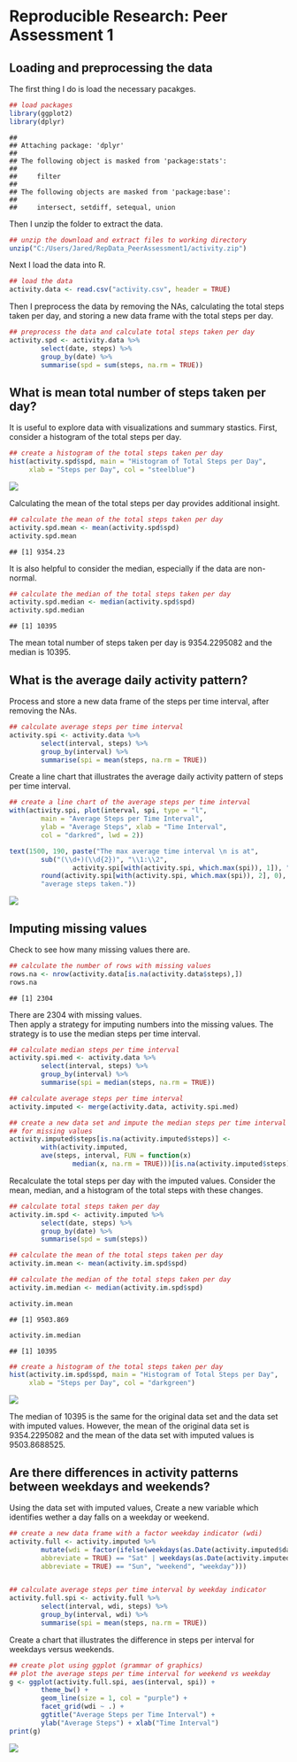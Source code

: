 # Reproducible Research: Peer Assessment 1


## Loading and preprocessing the data
The first thing I do is load the necessary pacakges. 


```r
## load packages
library(ggplot2)
library(dplyr)
```

```
## 
## Attaching package: 'dplyr'
## 
## The following object is masked from 'package:stats':
## 
##     filter
## 
## The following objects are masked from 'package:base':
## 
##     intersect, setdiff, setequal, union
```
Then I unzip the folder to extract the data. 


```r
## unzip the download and extract files to working directory
unzip("C:/Users/Jared/RepData_PeerAssessment1/activity.zip")
```
Next I load the data into R.


```r
## load the data
activity.data <- read.csv("activity.csv", header = TRUE)
```
Then I preprocess the data by removing the NAs, calculating the total steps 
taken per day, and storing a new data frame with the total steps per day.


```r
## preprocess the data and calculate total steps taken per day
activity.spd <- activity.data %>%
        select(date, steps) %>%
        group_by(date) %>%
        summarise(spd = sum(steps, na.rm = TRUE))
```


## What is mean total number of steps taken per day?
It is useful to explore data with visualizations and summary stastics. 
First, consider a histogram of the total steps per day.


```r
## create a histogram of the total steps taken per day
hist(activity.spd$spd, main = "Histogram of Total Steps per Day", 
     xlab = "Steps per Day", col = "steelblue")
```

![](PA1_template_files/figure-html/unnamed-chunk-5-1.png) 

Calculating the mean of the total steps per day provides additional insight.


```r
## calculate the mean of the total steps taken per day
activity.spd.mean <- mean(activity.spd$spd)
activity.spd.mean
```

```
## [1] 9354.23
```
It is also helpful to consider the median, especially if the data are non-normal.


```r
## calculate the median of the total steps taken per day
activity.spd.median <- median(activity.spd$spd)
activity.spd.median
```

```
## [1] 10395
```
The mean total number of steps taken per day is 9354.2295082 and the 
median is 10395.


## What is the average daily activity pattern?
Process and store a new data frame of the steps per time interval, after removing
the NAs.


```r
## calculate average steps per time interval
activity.spi <- activity.data %>%
        select(interval, steps) %>%
        group_by(interval) %>%
        summarise(spi = mean(steps, na.rm = TRUE))
```

Create a line chart that illustrates the average daily activity pattern of
steps per time interval.


```r
## create a line chart of the average steps per time interval
with(activity.spi, plot(interval, spi, type = "l", 
        main = "Average Steps per Time Interval", 
        ylab = "Average Steps", xlab = "Time Interval", 
        col = "darkred", lwd = 2))

text(1500, 190, paste("The max average time interval \n is at", 
        sub("(\\d+)(\\d{2})", "\\1:\\2", 
                activity.spi[with(activity.spi, which.max(spi)), 1]), "\n with", 
        round(activity.spi[with(activity.spi, which.max(spi)), 2], 0), 
        "average steps taken."))
```

![](PA1_template_files/figure-html/unnamed-chunk-9-1.png) 

## Imputing missing values
Check to see how many missing values there are.


```r
## calculate the number of rows with missing values
rows.na <- nrow(activity.data[is.na(activity.data$steps),])
rows.na
```

```
## [1] 2304
```

There are 2304 with missing values.  
Then apply a strategy for imputing numbers into the missing values. The strategy
is to use the median steps per time interval. 


```r
## calculate median steps per time interval
activity.spi.med <- activity.data %>%
        select(interval, steps) %>%
        group_by(interval) %>%
        summarise(spi = median(steps, na.rm = TRUE))

## calculate average steps per time interval
activity.imputed <- merge(activity.data, activity.spi.med)

## create a new data set and impute the median steps per time interval 
## for missing values
activity.imputed$steps[is.na(activity.imputed$steps)] <- 
        with(activity.imputed, 
        ave(steps, interval, FUN = function(x) 
                median(x, na.rm = TRUE)))[is.na(activity.imputed$steps)]
```


Recalculate the total steps per day with the imputed values. Consider the mean,
median, and a histogram of the total steps with these changes.


```r
## calculate total steps taken per day
activity.im.spd <- activity.imputed %>%
        select(date, steps) %>%
        group_by(date) %>%
        summarise(spd = sum(steps))

## calculate the mean of the total steps taken per day
activity.im.mean <- mean(activity.im.spd$spd)

## calculate the median of the total steps taken per day
activity.im.median <- median(activity.im.spd$spd)

activity.im.mean
```

```
## [1] 9503.869
```

```r
activity.im.median
```

```
## [1] 10395
```

```r
## create a histogram of the total steps taken per day
hist(activity.im.spd$spd, main = "Histogram of Total Steps per Day", 
     xlab = "Steps per Day", col = "darkgreen")
```

![](PA1_template_files/figure-html/unnamed-chunk-12-1.png) 

The median of 10395 is the same for the original data set and 
the data set with imputed values. However, the mean of the original data set is
9354.2295082 and the mean of the data set with imputed values is
9503.8688525.

## Are there differences in activity patterns between weekdays and weekends?

Using the data set with imputed values, Create a new variable which identifies 
wether a day falls on a weekday or weekend.



```r
## create a new data frame with a factor weekday indicator (wdi)
activity.full <- activity.imputed %>%
        mutate(wdi = factor(ifelse(weekdays(as.Date(activity.imputed$date), 
        abbreviate = TRUE) == "Sat" | weekdays(as.Date(activity.imputed$date), 
        abbreviate = TRUE) == "Sun", "weekend", "weekday")))


## calculate average steps per time interval by weekday indicator
activity.full.spi <- activity.full %>%
        select(interval, wdi, steps) %>%
        group_by(interval, wdi) %>%
        summarise(spi = mean(steps, na.rm = TRUE))
```

Create a chart that illustrates the difference in steps per interval for weekdays
versus weekends.


```r
## create plot using ggplot (grammar of graphics)
## plot the average steps per time interval for weekend vs weekday
g <- ggplot(activity.full.spi, aes(interval, spi)) + 
        theme_bw() + 
        geom_line(size = 1, col = "purple") + 
        facet_grid(wdi ~ .) +
        ggtitle("Average Steps per Time Interval") + 
        ylab("Average Steps") + xlab("Time Interval") 
print(g)
```

![](PA1_template_files/figure-html/unnamed-chunk-14-1.png) 
